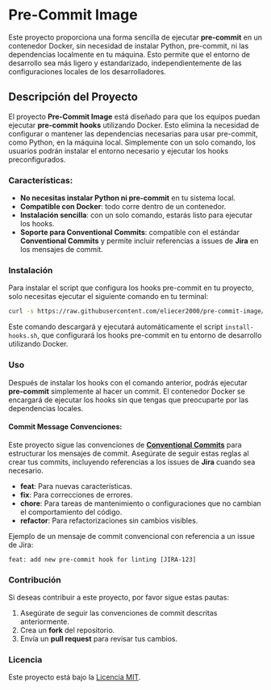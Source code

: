 # Pre-Commit Image

Este proyecto proporciona una forma sencilla de ejecutar **pre-commit** en un contenedor Docker, sin necesidad de instalar Python, pre-commit, ni las dependencias localmente en tu máquina. Esto permite que el entorno de desarrollo sea más ligero y estandarizado, independientemente de las configuraciones locales de los desarrolladores.

## Descripción del Proyecto

El proyecto **Pre-Commit Image** está diseñado para que los equipos puedan ejecutar **pre-commit hooks** utilizando Docker. Esto elimina la necesidad de configurar o mantener las dependencias necesarias para usar pre-commit, como Python, en la máquina local. Simplemente con un solo comando, los usuarios podrán instalar el entorno necesario y ejecutar los hooks preconfigurados.

### Características:

- **No necesitas instalar Python ni pre-commit** en tu sistema local.
- **Compatible con Docker**: todo corre dentro de un contenedor.
- **Instalación sencilla**: con un solo comando, estarás listo para ejecutar los hooks.
- **Soporte para Conventional Commits**: compatible con el estándar **Conventional Commits** y permite incluir referencias a issues de **Jira** en los mensajes de commit.

### Instalación

Para instalar el script que configura los hooks pre-commit en tu proyecto, solo necesitas ejecutar el siguiente comando en tu terminal:

```bash
curl -s https://raw.githubusercontent.com/eliecer2000/pre-commit-image/master/install-hooks.sh | bash
```

Este comando descargará y ejecutará automáticamente el script `install-hooks.sh`, que configurará los hooks pre-commit en tu entorno de desarrollo utilizando Docker.

### Uso

Después de instalar los hooks con el comando anterior, podrás ejecutar **pre-commit** simplemente al hacer un commit. El contenedor Docker se encargará de ejecutar los hooks sin que tengas que preocuparte por las dependencias locales.

#### Commit Message Convenciones:

Este proyecto sigue las convenciones de [**Conventional Commits**](https://www.conventionalcommits.org/) para estructurar los mensajes de commit. Asegúrate de seguir estas reglas al crear tus commits, incluyendo referencias a los issues de **Jira** cuando sea necesario.

- **feat**: Para nuevas características.
- **fix**: Para correcciones de errores.
- **chore**: Para tareas de mantenimiento o configuraciones que no cambian el comportamiento del código.
- **refactor**: Para refactorizaciones sin cambios visibles.

Ejemplo de un mensaje de commit convencional con referencia a un issue de Jira:

```
feat: add new pre-commit hook for linting [JIRA-123]
```

### Contribución

Si deseas contribuir a este proyecto, por favor sigue estas pautas:

1. Asegúrate de seguir las convenciones de commit descritas anteriormente.
2. Crea un **fork** del repositorio.
3. Envía un **pull request** para revisar tus cambios.

### Licencia

Este proyecto está bajo la [Licencia MIT](LICENSE).

